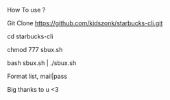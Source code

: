 How To use ?

Git Clone https://github.com/kidszonk/starbucks-cli.git

cd starbucks-cli

chmod 777 sbux.sh

bash sbux.sh   |      ./sbux.sh

Format list, mail|pass



Big thanks to u <3
